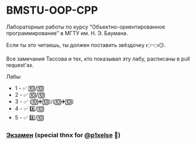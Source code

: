 # BMSTU-OOP-CPP
Лабораторные работы по курсу "Объектно-ориентированное программирование" в МГТУ им. Н. Э. Баумана.

Если ты это читаешь, ты должен поставить звёздочку :point_right::point_left::smirk:.

Все замечания Тассова и тех, кто показывал эту лабу, расписаны в pull request'ах.

Лабы:
- 1 - :white_check_mark: :keycap_ten:/:keycap_ten: 
- 2 - :white_check_mark: :keycap_ten:/:keycap_ten: 
- 3 - :white_check_mark: (:keycap_ten::heavy_plus_sign::keycap_ten:)/(:keycap_ten::heavy_plus_sign::keycap_ten:)
- 4 - :white_check_mark: :eight:/:keycap_ten: 
- 5 - :white_check_mark: :eight:/:keycap_ten: 

### [Экзамен]([https://www.notion.so/2022-d4734163215d440fad4da44e8426c4e4](https://super-fascinator-305.notion.site/2022-d4734163215d440fad4da44e8426c4e4?pvs=4)) (special thnx for [@p1xelse](https://github.com/p1xelse) :muscle:)
